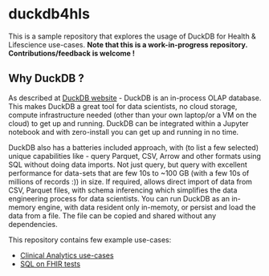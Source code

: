 # duckdb4hls
This is a sample repository that explores the usage of DuckDB for Health & Lifescience use-cases. **Note that this is a work-in-progress repository. Contributions/feedback is welcome !**

## Why DuckDB ?
As described at [DuckDB website](https://duckdb.org/) - DuckDB is an in-process OLAP database. This makes DuckDB a great tool for data scientists, no cloud storage, compute infrastructure needed (other than your own laptop/or a VM on the cloud) to get up and running. DuckDB can be integrated within a Jupyter notebook and with zero-install you can get up and running in no time.  

DuckDB also has a batteries included approach, with (to list a few selected) unique capabilities like - query Parquet, CSV, Arrow and other formats using SQL without doing data imports. Not just query, but query with excellent performance for data-sets that are few 10s to ~100 GB (with a few 10s of millions of records :)) in size. If required, allows direct import of data from CSV, Parquet files, with schema inferencing which simplifies the data engineering process for data scientists. You can run DuckDB as an in-memory engine, with data resident only in-memoty, or persist and load the data from a file. The file can be copied and shared without any dependencies.

This repository contains few example use-cases:
* [Clinical Analytics use-cases](./omop_duckdb/)
* [SQL on FHIR tests](./sql_on_fhir/)